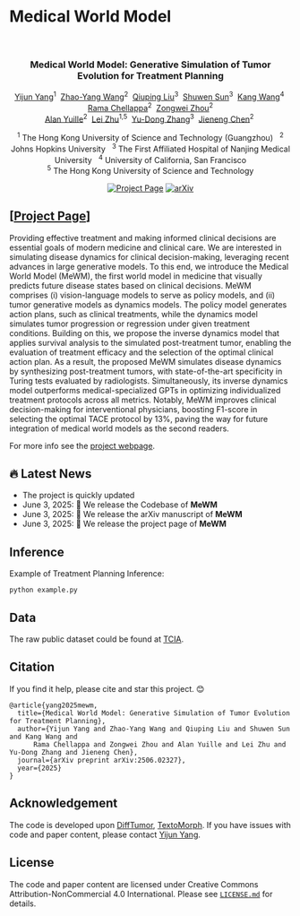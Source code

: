 # Medical World Model
<div align="center">
<br>
<h3>Medical World Model: Generative Simulation of Tumor Evolution for Treatment Planning</h3>

[Yijun Yang](https://yijun-yang.github.io/)<sup>1</sup>&nbsp;
[Zhao-Yang Wang](https://scholar.google.com/citations?hl=zh-CN&user=L_4sVVYAAAAJ)<sup>2</sup>&nbsp;
[Qiuping Liu](https://github.com/scott-yjyang/MeWM)<sup>3</sup>&nbsp;
[Shuwen Sun](https://github.com/scott-yjyang/MeWM)<sup>3</sup>&nbsp;
[Kang Wang](https://github.com/scott-yjyang/MeWM)<sup>4</sup>&nbsp;
[Rama Chellappa](https://scholar.google.com/citations?user=L60tuywAAAAJ&hl=zh-CN&oi=ao)<sup>2</sup>&nbsp;
[Zongwei Zhou](https://scholar.google.com/citations?user=JVOeczAAAAAJ&hl=zh-CN&oi=ao)<sup>2</sup><br>
[Alan Yuille](https://scholar.google.com/citations?user=FJ-huxgAAAAJ&hl=zh-CN)<sup>2</sup>&nbsp;
[Lei Zhu](https://sites.google.com/site/indexlzhu/home)<sup>1,5</sup>&nbsp;
[Yu-Dong Zhang](https://github.com/scott-yjyang/MeWM)<sup>3</sup>&nbsp;
[Jieneng Chen](https://beckschen.github.io/)<sup>2</sup>&nbsp;

<sup>1</sup> The Hong Kong University of Science and Technology (Guangzhou) &nbsp; <sup>2</sup> Johns Hopkins University &nbsp; <sup>3</sup> The First Affiliated Hospital of Nanjing Medical University &nbsp; <sup>4</sup> University of California, San Francisco <br> <sup>5</sup> The Hong Kong University of Science and Technology 

<p align="center">
  <a href="https://yijun-yang.github.io/MeWM/"><img src="https://img.shields.io/badge/project-page-red" alt="Project Page"></a>
  <a href="https://arxiv.org/abs/2506.02327"><img src="https://img.shields.io/badge/ArXiv-<2506.02327>-<COLOR>.svg" alt="arXiv"></a>
 <p align="center">
  
</div>


## [<a href="https://yijun-yang.github.io/MeWM/" target="_blank">Project Page</a>]

[//]: # (### Abstract)

Providing effective treatment and making informed clinical decisions are essential goals of modern medicine and clinical care.
We are interested in simulating disease dynamics for clinical decision-making, leveraging recent advances in large generative models.
To this end, we introduce the Medical World Model (MeWM), the first world model in medicine that visually predicts future disease states based on clinical decisions. 
MeWM comprises (i) vision-language models to serve as policy models, and (ii) tumor generative models as dynamics models. The policy model generates action plans, such as clinical treatments, while the dynamics model simulates tumor progression or regression under given treatment conditions. 
Building on this, we propose the inverse dynamics model that applies survival analysis to the simulated post-treatment tumor, enabling the evaluation of treatment efficacy and the selection of the optimal clinical action plan. As a result, the proposed MeWM simulates disease dynamics by synthesizing post-treatment tumors, with state-of-the-art specificity in Turing tests evaluated by radiologists. 
Simultaneously, its inverse dynamics model outperforms medical-specialized GPTs in optimizing individualized treatment protocols across all metrics.
Notably, MeWM improves clinical decision-making for interventional physicians, boosting F1-score in selecting the optimal TACE protocol by 13\%, paving the way for future integration of medical world models as the second readers.

For more info see the [project webpage](https://yijun-yang.github.io/MeWM/).

## 🔥 Latest News

* The project is quickly updated
* June 3, 2025: 👋 We release the Codebase of **MeWM** 
* June 3, 2025: 👋 We release the arXiv manuscript of **MeWM** 
* June 3, 2025: 👋 We release the project page of **MeWM** 

## Inference

Example of Treatment Planning Inference:

```
python example.py
```


## Data

The raw public dataset could be found at [TCIA](https://www.cancerimagingarchive.net/collection/hcc-tace-seg/).



## Citation
If you find it help, please cite and star this project. 😊

```
@article{yang2025mewm,
  title={Medical World Model: Generative Simulation of Tumor Evolution for Treatment Planning},
  author={Yijun Yang and Zhao-Yang Wang and Qiuping Liu and Shuwen Sun and Kang Wang and 
      Rama Chellappa and Zongwei Zhou and Alan Yuille and Lei Zhu and Yu-Dong Zhang and Jieneng Chen},
  journal={arXiv preprint arXiv:2506.02327},
  year={2025}
}
```


## Acknowledgement
The code is developed upon [DiffTumor](https://github.com/MrGiovanni/DiffTumor), [TextoMorph](https://github.com/MrGiovanni/TextoMorph). If you have issues with code and paper content, please contact [Yijun Yang](https://yijun-yang.github.io/).

## License
The code and paper content are licensed under Creative Commons Attribution-NonCommercial 4.0 International. Please see [`LICENSE.md`](LICENSE.md) for details.








